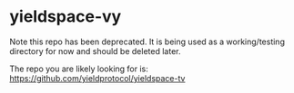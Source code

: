 # yieldspace-vy


Note this repo has been deprecated.  It is being used as a working/testing directory for now and should be deleted later.

The repo you are likely looking for is: https://github.com/yieldprotocol/yieldspace-tv